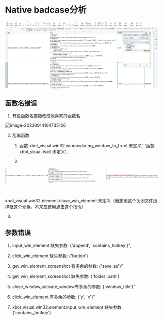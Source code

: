 # Native badcase分析

![image-20230914103224323](https://raw.githubusercontent.com/mowang111/image-hosting/master/img/image-20230914103224323.png)

## 函数名错误

1. 有些函数名直接改成他喜欢的函数名

![image-20230914104735106](C:\Users\11547\AppData\Roaming\Typora\typora-user-images\image-20230914104735106.png)

2. 乱编函数

   	1. 函数 xbot_visual.win32.window.bring_window_to_front 未定义', '函数 xbot_visual.wait 未定义'、

   	1. 

![image-20230914105243878](https://raw.githubusercontent.com/mowang111/image-hosting/master/img/image-20230914105243878.png)

​			

xbot_visual.win32.element.close_win_element 未定义（他想用这个关闭文件选择框这个元素，本来应该用点击这个指令)

3. 



## 参数错误

1. input_win_element 缺失参数: {'append', 'contains_hotkey'}",

3. click_win_element 缺失参数: {'button'}
4. get_win_element_screenshot 有多余的参数: {'save_as'}"
5. get_win_element_screenshot 缺失参数: {'folder_path'}
6. close_window,activate_window有多余的参数: {'window_title'}"
7. click_win_element 有多余的参数: {'y', 'x'}"
8. xbot_visual.win32.element.input_win_element 缺失参数: {'contains_hotkey'}